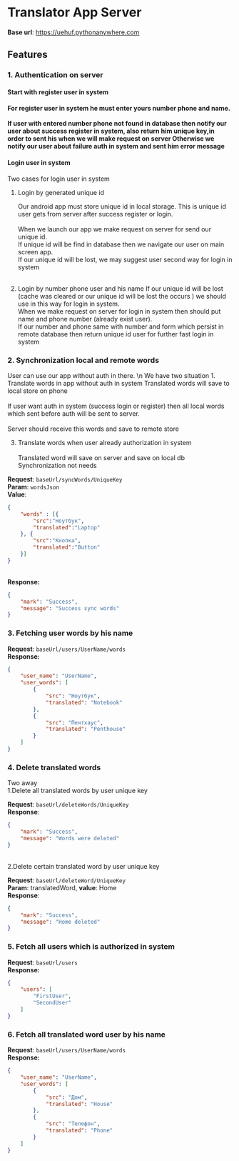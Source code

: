 
<h1>Translator App Server</h1>

**Base url**: https://uehuf.pythonanywhere.com

<h2>Features</h2>

<h3>1. Authentication on server</h3>

<h4>Start with register user in system<h4/>

For register user in system he must enter yours number phone and name.
<br/><br/>If user with entered number phone not found in database then notify our user about  success register in system, also return him unique key,in order to sent his when we will make request on server 
Otherwise we notify our user about failure auth in system and sent him error message

<h4>Login user in system</h4>

Two cases for login user in system

1. Login by generated unique id

    Our android app must store unique id in local storage. This is unique id user gets from server after success register or login. 
    <br/><br/>When we launch our app we make request on server for send our unique id.<br/> If unique id will be find in database then we navigate our user on main screen app. <br/>If our unique id will be lost, we may suggest user second way for login in system<br/><br/>
2. Login by number phone user and his name 
    If our unique id will be lost (cache was cleared or our unique id will be lost the occurs ) we should use in this way for login in system.
    <br/>When we make request on server for login in system then should put name and phone number (already exist user).
    <br/>If our number and phone same with number and form which persist in remote database then return unique id user for further fast login in system 
    
<h3>2. Synchronization local and remote words</h2>
User can use our app without auth in there.
\n We have two situation
1. Translate words in app without auth in system
    Translated words will save to local store on phone
    <br><br>If user want auth in system (success login or register) 
    then all local words which sent before auth will be sent to server.
    <br><br>Server should receive this words and save to remote store
    

3. Translate words when user already authorization in system
    <br><br>Translated word will save on server and save on local db
    <br>Synchronization not needs

**Request**: ```baseUrl/syncWords/UniqueKey```
<br>**Param**: ```wordsJson```
<br>**Value**:
```json
{
    "words" : [{
        "src":"Ноутбук",
        "translated":"Laptop"
    }, {
        "src":"Кнопка", 
        "translated":"Button"
    }]
}
```
<br>**Response:**
```json
{
    "mark": "Success",
    "message": "Success sync words"
}
```


<h3>3. Fetching user words by his name</h3>

**Request**: ```baseUrl/users/UserName/words```
<br>**Response:**

```json
{
    "user_name": "UserName",
    "user_words": [
        {
            "src": "Ноутбук",
            "translated": "Notebook"
        },
        {
            "src": "Пентхаус",
            "translated": "Penthouse"
        }
    ]
}
```

<h3>4. Delete translated words</h3>
    Two away
<br>1.Delete all translated words by user unique key

**Request**: ```baseUrl/deleteWords/UniqueKey```
<br>**Response**:
``` json
{
    "mark": "Success",
    "message": "Words were deleted"
}
```

<br>2.Delete certain translated word by user unique key

**Request**: ```baseUrl/deleteWord/UniqueKey```
<br>**Param**: translatedWord, **value**: Home
<br>**Response**:
``` json
{
    "mark": "Success",
    "message": "Home deleted"
}
```

<h3>5. Fetch all users which is authorized in system</h3>

**Request**: ```baseUrl/users```
<br>**Response:**
```json
{
    "users": [
        "FirstUser",
        "SecondUser"
    ]
}
```

<h3>6. Fetch all translated word user by his name</h3>


**Request**: ```baseUrl/users/UserName/words```
<br>**Response:**
```json
{
    "user_name": "UserName",
    "user_words": [
        {
            "src": "Дом",
            "translated": "House"
        },
        {
            "src": "Телефон",
            "translated": "Phone"
        }
    ]
}
```
